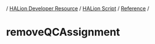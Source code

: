 / [HALion Developer Resource](../..//HALion-Developer-Resource.md) / [HALion Script](./HALion-Script.md) / [Reference](./Reference.md) /

# removeQCAssignment
